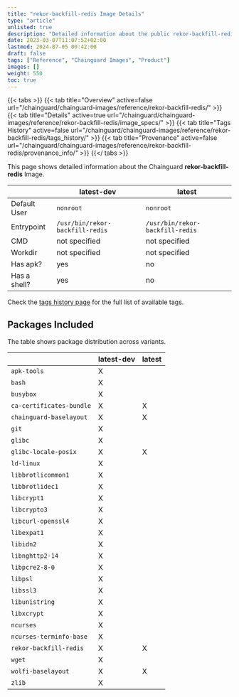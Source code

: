 ```yaml
---
title: "rekor-backfill-redis Image Details"
type: "article"
unlisted: true
description: "Detailed information about the public rekor-backfill-redis Chainguard Image."
date: 2023-03-07T11:07:52+02:00
lastmod: 2024-07-05 00:42:00
draft: false
tags: ["Reference", "Chainguard Images", "Product"]
images: []
weight: 550
toc: true
---
```


{{< tabs >}}
{{< tab title="Overview" active=false url="/chainguard/chainguard-images/reference/rekor-backfill-redis/" >}}
{{< tab title="Details" active=true url="/chainguard/chainguard-images/reference/rekor-backfill-redis/image_specs/" >}}
{{< tab title="Tags History" active=false url="/chainguard/chainguard-images/reference/rekor-backfill-redis/tags_history/" >}}
{{< tab title="Provenance" active=false url="/chainguard/chainguard-images/reference/rekor-backfill-redis/provenance_info/" >}}
{{</ tabs >}}

This page shows detailed information about the Chainguard **rekor-backfill-redis** Image.

|              | latest-dev                      | latest                          |
|--------------|---------------------------------|---------------------------------|
| Default User | `nonroot`                       | `nonroot`                       |
| Entrypoint   | `/usr/bin/rekor-backfill-redis` | `/usr/bin/rekor-backfill-redis` |
| CMD          | not specified                   | not specified                   |
| Workdir      | not specified                   | not specified                   |
| Has apk?     | yes                             | no                              |
| Has a shell? | yes                             | no                              |

Check the [tags history page](/chainguard/chainguard-images/reference/rekor-backfill-redis/tags_history/) for the full list of available tags.

## Packages Included
The table shows package distribution across variants.

|                          | latest-dev | latest |
|--------------------------|------------|--------|
| `apk-tools`              | X          |        |
| `bash`                   | X          |        |
| `busybox`                | X          |        |
| `ca-certificates-bundle` | X          | X      |
| `chainguard-baselayout`  | X          | X      |
| `git`                    | X          |        |
| `glibc`                  | X          |        |
| `glibc-locale-posix`     | X          | X      |
| `ld-linux`               | X          |        |
| `libbrotlicommon1`       | X          |        |
| `libbrotlidec1`          | X          |        |
| `libcrypt1`              | X          |        |
| `libcrypto3`             | X          |        |
| `libcurl-openssl4`       | X          |        |
| `libexpat1`              | X          |        |
| `libidn2`                | X          |        |
| `libnghttp2-14`          | X          |        |
| `libpcre2-8-0`           | X          |        |
| `libpsl`                 | X          |        |
| `libssl3`                | X          |        |
| `libunistring`           | X          |        |
| `libxcrypt`              | X          |        |
| `ncurses`                | X          |        |
| `ncurses-terminfo-base`  | X          |        |
| `rekor-backfill-redis`   | X          | X      |
| `wget`                   | X          |        |
| `wolfi-baselayout`       | X          | X      |
| `zlib`                   | X          |        |

